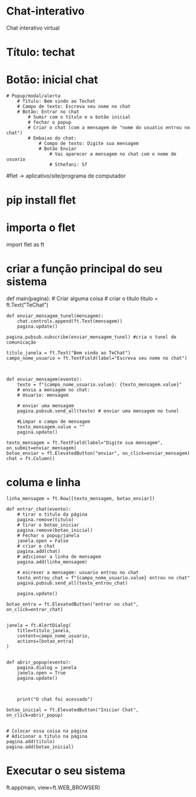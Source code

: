 # Chat-interativo
Chat interativo virtual
#  Título: techat
# Botão: inicial chat
    # Popup/modal/alerta
        # Título: Bem vindo ao Techat
        # Campo de texto: Escreva seu nome no chat
        # Botão: Entrar no chat
            # Sumir com o título e o botão inicial
            # fechar o popup
            # Criar o chat (com a mensagem de "nome do usuatio entrou no chat")
            # Embaixo do chat:
                # Compo de texto: Digite sua mensagem
                # Botão Enviar
                    # Vai aparecer a mensagem no chat com o nome de usuario
                    # Sthefani: Sf


#flet -> aplicativo/site/programa de computador

# pip install flet


# importa o flet
import flet as ft

# criar a função principal do seu sistema
def main(pagina):
    # Criar alguma coisa
    # criar o titulo
    titulo = ft.Text("TeChat")

    def enviar_mensagem_tunel(mensagem):
        chat.controls.append(ft.Text(mensagem))
        pagina.update()

    pagina.pubsub.subscribe(enviar_mensagem_tunel) #cria o tunel de comunicação

    titulo_janela = ft.Text("Bem vindo ao TeChat")
    campo_nome_usuario = ft.TextField(label="Escreva seu nome no chat")



    def enviar_mensagem(evento):
        texto = f"{campo_nome_usuario.value}: {texto_mensagem.value}"
        # envia a mensagem no chat:
        # Usuario: mensagem
        
        # enviar uma mensagem 
        pagina.pubsub.send_all(texto) # enviar uma mensagem no tunel

        #Limpar o campo de mensagem
        texto_mensagem.value = ""
        pagina.update()

    texto_mensagem = ft.TextField(label="Digite sua mensagem", on_submit=enviar_mensagem)
    botao_enviar = ft.ElevatedButton("enviar", on_click=enviar_mensagem)
    chat = ft.Column()

# columa e linha
    linha_mensagem = ft.Row([texto_mensagem, botao_enviar])

    def entrar_chat(evento):
        # tirar o titulo da página
        pagina.remove(titulo)
        # tirar o botao_iniciar
        pagina.remove(botao_inicial)
        # Fechar o popup/janela
        janela.open = False
        # criar o chat
        pagina.add(chat)
        # adicionar a linha de mensagem
        pagina.add(linha_mensagem)

        # escrever a mensagem: usuario entrou no chat
        texto_entrou_chat = f"{campo_nome_usuario.value} entrou no chat"
        pagina.pubsub.send_all(texto_entrou_chat)

        pagina.update()

    botao_entra = ft.ElevatedButton("entrar no chat", on_click=entrar_chat)


    janela = ft.AlertDialog(
        title=titulo_janela,
        content=campo_nome_usuario,
        actions=[botao_entra]
    )


    def abrir_popup(evento):
        pagina.dialog = janela
        janela.open = True
        pagina.update()



        print("O chat foi acessado")

    botao_inicial = ft.ElevatedButton("Iniciar Chat", on_click=abrir_popup)


    # Colocar essa coisa na página
    # Adicionar o titulo na página
    pagina.add(titulo)
    pagina.add(botao_inicial)



# Executar o seu sistema
ft.app(main, view=ft.WEB_BROWSER)


